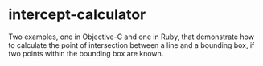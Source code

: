 intercept-calculator
====================

Two examples, one in Objective-C and one in Ruby, that demonstrate how to calculate the point of intersection between a line and a bounding box, if two points within the bounding box are known.
